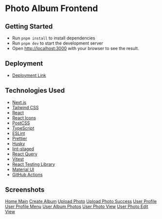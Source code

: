 # Photo Album Frontend

## Getting Started

- Run `pnpm install` to install dependencies
- Run `pnpm dev` to start the development server
- Open [http://localhost:3000](http://localhost:3000) with your browser to see the result.

## Deployment

- [Deployment Link](https://pt-album.vercel.app/)

## Technologies Used

- [Next.js](https://nextjs.org/)
- [Tailwind CSS](https://tailwindcss.com/)
- [React](https://reactjs.org/)
- [React Icons](https://react-icons.github.io/react-icons/)
- [PostCSS](https://postcss.org/)
- [TypeScript](https://www.typescriptlang.org/)
- [ESLint](https://eslint.org/)
- [Prettier](https://prettier.io/)
- [Husky](https://typicode.github.io/husky/#/)
- [lint-staged](https://github.com/okonet/lint-staged)
- [React Query](https://react-query.tanstack.com/)
- [Vitest](https://vitest.dev/)
- [React Testing Library](https://testing-library.com/docs/react-testing-library/intro/)
- [Material UI](https://mui.com/)
- [GitHub Actions](https://github.com/features/actions)

## Screenshots

[Home Main](@/public/screenshots/unauthenticated-home.png)
[Create Album](@/public/screenshots/create-album.png)
[Upload Photo](@/public/screenshots/upload-photo.png)
[Upload Photo Success](@/public/screenshots/upload-photo-success.png)
[User Profile](@/public/screenshots/user-profile-view.png)
[User Profile Menu](@/public/screenshots/user-profile-menu.png)
[User Album Photos](@/public/screenshots/user-album-photos.png)
[User Photo View](@/public/screenshots/user_photo_page.png)
[User Photo Edit View](@/public/screenshots/user-photo-edit-title.png)
